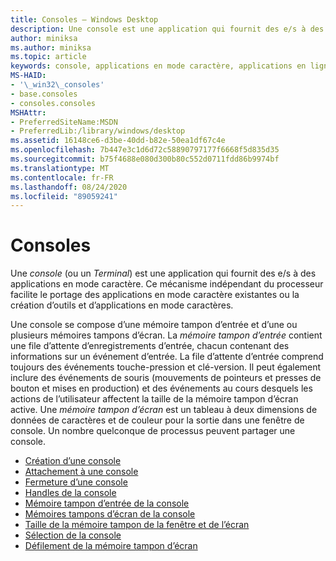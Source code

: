 ```yaml
---
title: Consoles – Windows Desktop
description: Une console est une application qui fournit des e/s à des applications en ligne de commande.
author: miniksa
ms.author: miniksa
ms.topic: article
keywords: console, applications en mode caractère, applications en ligne de commande, applications Terminal Server, API de console
MS-HAID:
- '\_win32\_consoles'
- base.consoles
- consoles.consoles
MSHAttr:
- PreferredSiteName:MSDN
- PreferredLib:/library/windows/desktop
ms.assetid: 16148ce6-d3be-40dd-b82e-50ea1df67c4e
ms.openlocfilehash: 7b447e3c1d6d72c58890797177f6668f5d835d35
ms.sourcegitcommit: b75f4688e080d300b80c552d0711fdd86b9974bf
ms.translationtype: MT
ms.contentlocale: fr-FR
ms.lasthandoff: 08/24/2020
ms.locfileid: "89059241"
---
```

# <a name="consoles"></a>Consoles

Une *console* (ou un *Terminal*) est une application qui fournit des e/s à des applications en mode caractère. Ce mécanisme indépendant du processeur facilite le portage des applications en mode caractère existantes ou la création d’outils et d’applications en mode caractères.

Une console se compose d’une mémoire tampon d’entrée et d’une ou plusieurs mémoires tampons d’écran. La *mémoire tampon d’entrée* contient une file d’attente d’enregistrements d’entrée, chacun contenant des informations sur un événement d’entrée. La file d’attente d’entrée comprend toujours des événements touche-pression et clé-version. Il peut également inclure des événements de souris (mouvements de pointeurs et presses de bouton et mises en production) et des événements au cours desquels les actions de l’utilisateur affectent la taille de la mémoire tampon d’écran active. Une *mémoire tampon d’écran* est un tableau à deux dimensions de données de caractères et de couleur pour la sortie dans une fenêtre de console. Un nombre quelconque de processus peuvent partager une console.

- [Création d’une console](creation-of-a-console.md)
- [Attachement à une console](attaching-to-a-console.md)
- [Fermeture d’une console](closing-a-console.md)
- [Handles de la console](console-handles.md)
- [Mémoire tampon d’entrée de la console](console-input-buffer.md)
- [Mémoires tampons d’écran de la console](console-screen-buffers.md)
- [Taille de la mémoire tampon de la fenêtre et de l’écran](window-and-screen-buffer-size.md)
- [Sélection de la console](console-selection.md)
- [Défilement de la mémoire tampon d’écran](scrolling-the-screen-buffer.md)
